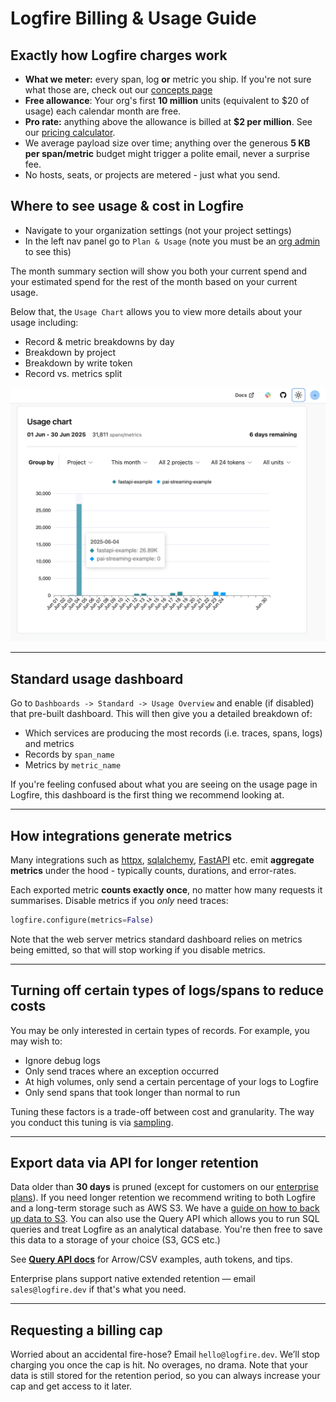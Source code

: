 # Logfire Billing & Usage Guide

## Exactly how Logfire charges work

* **What we meter:** every span, log **or** metric you ship. If you're not sure what those are, check out
our [concepts page](concepts.md)
* **Free allowance**: Your org's first **10 million** units (equivalent to $20 of usage) each calendar month are free.
* **Pro rate:** anything above the allowance is billed at **$2 per million**. See our <a href="https://pydantic.dev/pricing" target="_blank">pricing calculator</a>.
* We average payload size over time; anything over the generous **5 KB per span/metric** budget might trigger a polite
  email, never a surprise fee.
* No hosts, seats, or projects are metered - just what you send.

## Where to see usage & cost in Logfire

* Navigate to your organization settings (not your project settings)
* In the left nav panel go to `Plan & Usage` (note you must be an [org admin](reference/organization-structure.md) to see this)

The month summary section will show you both your current spend and your estimated
spend for the rest of the month based on your current usage.

Below that, the `Usage Chart` allows you to view more details about your usage including:

* Record & metric breakdowns by day
* Breakdown by project
* Breakdown by write token
* Record vs. metrics split

![Logfire Usage Chart](images/logfire-screenshot-usage-chart.png)

---

## Standard usage dashboard

Go to `Dashboards -> Standard -> Usage Overview` and enable (if disabled) that pre-built dashboard. This
will then give you a detailed breakdown of:

* Which services are producing the most records (i.e. traces, spans, logs) and
metrics
* Records by `span_name`
* Metrics by `metric_name`

If you're feeling confused about what you are seeing on the usage page in Logfire, this dashboard
is the first thing we recommend looking at.

---

## How integrations generate metrics

Many integrations such as [httpx](integrations/http-clients/httpx.md), [sqlalchemy](integrations/databases/sqlalchemy.md), [FastAPI](integrations/web-frameworks/fastapi.md) etc.
emit **aggregate metrics** under the hood - typically counts, durations, and error-rates.

Each exported metric **counts exactly once**, no matter how many requests it summarises.
Disable metrics if you *only* need traces:

```python
logfire.configure(metrics=False)
```

Note that the web server metrics standard dashboard relies on metrics being emitted, so
that will stop working if you disable metrics.

---

## Turning off certain types of logs/spans to reduce costs

You may be only interested in certain types of records. For example, you may wish to:

* Ignore debug logs
* Only send traces where an exception occurred
* At high volumes, only send a certain percentage of your logs to Logfire
* Only send spans that took longer than normal to run

Tuning these factors is a trade-off between cost and granularity. The way you conduct this
tuning is via [sampling](how-to-guides/sampling.md).

---

## Export data via API for longer retention

Data older than **30 days** is pruned (except for customers on our [enterprise plans](enterprise.md)).
If you need longer retention we recommend writing to both Logfire and a long-term storage
such as AWS S3. We have a [guide on how to back up data to S3](how-to-guides/otel-collector/otel-collector-overview.md#back-up-data-in-aws-s3).
You can also use the Query API which allows you to run SQL queries
and treat Logfire as an analytical database. You're then free to save this data to a storage
of your choice (S3, GCS etc.)

See **[Query API docs](how-to-guides/query-api.md)** for Arrow/CSV examples, auth tokens, and tips.

Enterprise plans support native extended retention — email `sales@logfire.dev` if that's what you need.

---

## Requesting a billing cap

Worried about an accidental fire-hose? Email `hello@logfire.dev`. We’ll stop charging you once the cap is hit.
No overages, no drama. Note that your data is still stored for the retention period, so you can always increase
your cap and get access to it later.
